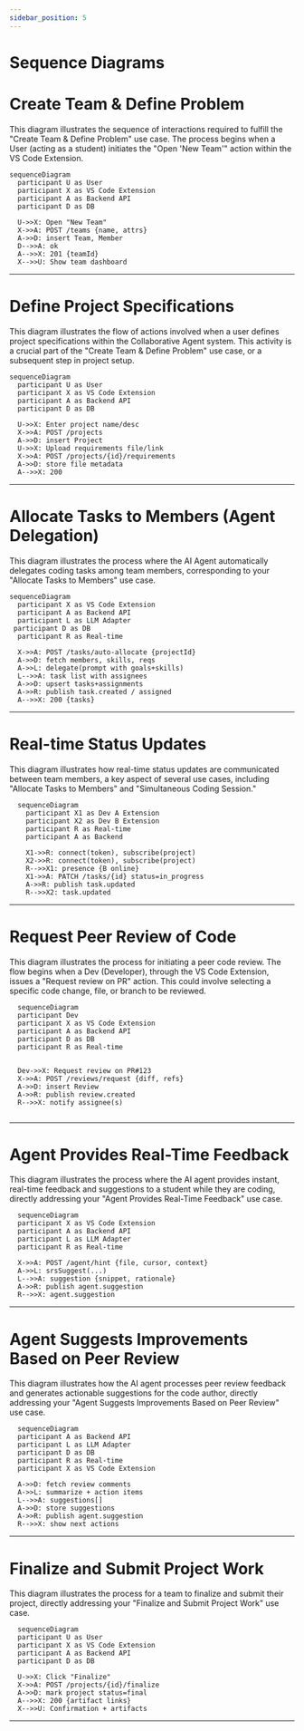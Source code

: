 ```yaml
---
sidebar_position: 5
---
```

# Sequence Diagrams
<!--

## Use Case 1: Team Creation & Join Workflow
![Use Case 1 Sequence Diagram](./usecase1-sequence.png)
-->

# Create Team & Define Problem

This diagram illustrates the sequence of interactions required to fulfill the "Create Team & Define Problem" use case. The process begins when a User (acting as a student) initiates the "Open 'New Team'" action within the VS Code Extension.

```mermaid
sequenceDiagram 
  participant U as User 
  participant X as VS Code Extension 
  participant A as Backend API 
  participant D as DB 

  U->>X: Open "New Team" 
  X->>A: POST /teams {name, attrs} 
  A->>D: insert Team, Member 
  D-->>A: ok 
  A-->>X: 201 {teamId} 
  X-->>U: Show team dashboard
```

***

# Define Project Specifications

This diagram illustrates the flow of actions involved when a user defines project specifications within the Collaborative Agent system. This activity is a crucial part of the "Create Team & Define Problem" use case, or a subsequent step in project setup.

```mermaid
sequenceDiagram 
  participant U as User 
  participant X as VS Code Extension 
  participant A as Backend API 
  participant D as DB 
  
  U->>X: Enter project name/desc 
  X->>A: POST /projects 
  A->>D: insert Project 
  U->>X: Upload requirements file/link 
  X->>A: POST /projects/{id}/requirements 
  A->>D: store file metadata 
  A-->>X: 200 

```

***

# Allocate Tasks to Members (Agent Delegation)

This diagram illustrates the process where the AI Agent automatically delegates coding tasks among team members, corresponding to your "Allocate Tasks to Members" use case.

```mermaid
sequenceDiagram 
  participant X as VS Code Extension 
  participant A as Backend API 
  participant L as LLM Adapter 
 participant D as DB 
  participant R as Real-time 

  X->>A: POST /tasks/auto-allocate {projectId} 
  A->>D: fetch members, skills, reqs 
  A->>L: delegate(prompt with goals+skills) 
  L-->>A: task list with assignees 
  A->>D: upsert tasks+assignments 
  A->>R: publish task.created / assigned 
  A-->>X: 200 {tasks} 

```

***

# Real-time Status Updates

This diagram illustrates how real-time status updates are communicated between team members, a key aspect of several use cases, including "Allocate Tasks to Members" and "Simultaneous Coding Session."

```mermaid
  sequenceDiagram 
    participant X1 as Dev A Extension 
    participant X2 as Dev B Extension 
    participant R as Real-time 
    participant A as Backend 
  
    X1->>R: connect(token), subscribe(project) 
    X2->>R: connect(token), subscribe(project) 
    R-->>X1: presence {B online} 
    X1->>A: PATCH /tasks/{id} status=in_progress 
    A->>R: publish task.updated 
    R-->>X2: task.updated 
```

***

# Request Peer Review of Code

This diagram illustrates the process for initiating a peer code review. The flow begins when a Dev (Developer), through the VS Code Extension, issues a "Request review on PR" action. This could involve selecting a specific code change, file, or branch to be reviewed.

```mermaid
  sequenceDiagram 
  participant Dev 
  participant X as VS Code Extension 
  participant A as Backend API 
  participant D as DB 
  participant R as Real-time 
  

  Dev->>X: Request review on PR#123 
  X->>A: POST /reviews/request {diff, refs} 
  A->>D: insert Review 
  A->>R: publish review.created 
  R-->>X: notify assignee(s) 
 
```

***

# Agent Provides Real-Time Feedback

This diagram illustrates the process where the AI agent provides instant, real-time feedback and suggestions to a student while they are coding, directly addressing your "Agent Provides Real-Time Feedback" use case.

```mermaid
  sequenceDiagram 
  participant X as VS Code Extension  
  participant A as Backend API
  participant L as LLM Adapter
  participant R as Real-time 

  X->>A: POST /agent/hint {file, cursor, context} 
  A->>L: srsSuggest(...) 
  L-->>A: suggestion {snippet, rationale} 
  A->>R: publish agent.suggestion 
  R-->>X: agent.suggestion 
```

***

# Agent Suggests Improvements Based on Peer Review

This diagram illustrates how the AI agent processes peer review feedback and generates actionable suggestions for the code author, directly addressing your "Agent Suggests Improvements Based on Peer Review" use case.

```mermaid
  sequenceDiagram 
  participant A as Backend API
  participant L as LLM Adapter
  participant D as DB  
  participant R as Real-time  
  participant X as VS Code Extension

  A->>D: fetch review comments 
  A->>L: summarize + action items 
  L-->>A: suggestions[] 
  A->>D: store suggestions 
  A->>R: publish agent.suggestion 
  R-->>X: show next actions 
```

***

# Finalize and Submit Project Work

This diagram illustrates the process for a team to finalize and submit their project, directly addressing your "Finalize and Submit Project Work" use case.

```mermaid
  sequenceDiagram 
  participant U as User 
  participant X as VS Code Extension
  participant A as Backend API
  participant D as DB  
  
  U->>X: Click "Finalize" 
  X->>A: POST /projects/{id}/finalize 
  A->>D: mark project status=final 
  A-->>X: 200 {artifact links} 
  X-->>U: Confirmation + artifacts 
```

***
